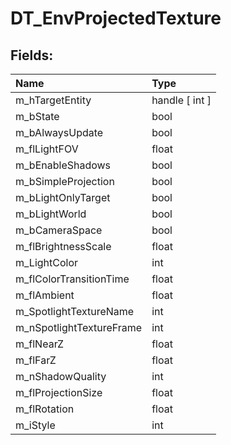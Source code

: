 # DT_EnvProjectedTexture

## Fields:

| Name | Type |
| :--- | :--- |
| m_hTargetEntity | handle [ int ] |
| m_bState | bool |
| m_bAlwaysUpdate | bool |
| m_flLightFOV | float |
| m_bEnableShadows | bool |
| m_bSimpleProjection | bool |
| m_bLightOnlyTarget | bool |
| m_bLightWorld | bool |
| m_bCameraSpace | bool |
| m_flBrightnessScale | float |
| m_LightColor | int |
| m_flColorTransitionTime | float |
| m_flAmbient | float |
| m_SpotlightTextureName | int |
| m_nSpotlightTextureFrame | int |
| m_flNearZ | float |
| m_flFarZ | float |
| m_nShadowQuality | int |
| m_flProjectionSize | float |
| m_flRotation | float |
| m_iStyle | int |
